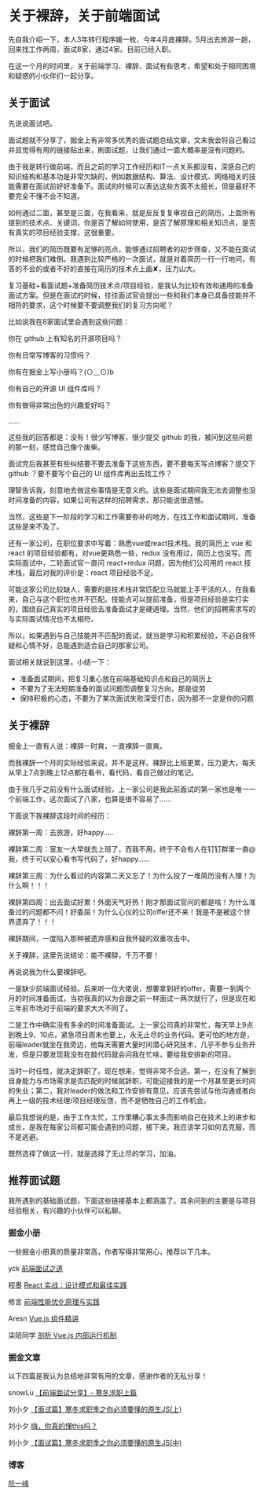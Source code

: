 # 关于裸辞，关于前端面试 #

先自我介绍一下，本人3年转行程序媛一枚，今年4月底裸辞。5月出去旅游一趟，回来找工作两周，面试8家，通过4家。目前已经入职。

在这一个月的时间里，关于前端学习、裸辞、面试有些思考，希望和处于相同困境和疑惑的小伙伴们一起分享。

## 关于面试 ##

先说说面试吧。

面试题就不分享了，掘金上有非常多优秀的面试题总结文章，文末我会将自己看过并且觉得有用的链接贴出来，刷面试题，让我们通过一面大概率是没有问题的。

由于我是转行做前端，而且之前的学习工作经历和IT一点关系都没有，深感自己的知识结构和基本功是非常欠缺的，例如数据结构、算法、设计模式、网络相关的技能需要在面试前好好准备下。面试的时候可以表达这些方面不太擅长，但是最好不要完全不懂不会不知道。

如何通过二面，甚至是三面，在我看来，就是反反复复审视自己的简历，上面所有提到的技术点、关键词，你是否了解如何使用，是否了解原理和相关知识点，是否有真实的项目经验支撑，这很重要。

所以，我们的简历既要有足够的亮点，能够通过招聘者的初步筛查，又不能在面试的时候把我们难倒。我遇到比较严格的一次面试，就是对着简历一行一行地问，有答的不会的或者不好的直接在简历的技术点上画✘，压力山大。

复习基础+看面试题+准备简历技术点/项目经验，是我认为比较有效和通用的准备面试方案。但是在面试的时候，往往面试官会提出一些和我们本身已具备技能并不相符的要求，这个时候要不要调整我们的复习方向呢？

比如说我在8家面试里会遇到这些问题：

你在 github 上有知名的开源项目吗？

你有日常写博客的习惯吗？

你有在掘金上写小册吗？(⊙﹏⊙)b

你有自己的开源 UI 组件库吗？

你有做得非常出色的兴趣爱好吗？

…...

这些我的回答都是：没有！很少写博客，很少提交 github 的我，被问到这些问题的那一刻，感觉自己像个废柴。

面试完后我甚至有些纠结要不要去准备下这些东西，要不要每天写点博客？提交下 github ？要不要写个自己的 UI 组件库再出去找工作？

理智告诉我，刻意地去做这些事情是无意义的。这些是面试期间我无法去调整也没时间准备的内容，如果公司有这样的招聘需求，那只能说很遗憾。

当然，这些是下一阶段的学习和工作需要弥补的地方，在找工作和面试期间，准备这些是来不及了。

还有一家公司，在职位要求中写着：熟悉vue或react技术栈。我的简历上 vue 和 react 的项目经验都有，对vue更熟悉一些，redux 没有用过，简历上也没写。而实际面试中，二轮面试官一直问 react+redux 问题，因为他们公司用的 react 技术栈，最后对我的评价是：react 项目经验不足。

可能这家公司比较缺人，需要的是技术栈非常匹配立马就能上手干活的人，在我看来，自己与这个职位也并不匹配。技能点可以提前准备，但是项目经验是实打实的，围绕自己真实的项目经验去准备面试才是硬道理。当然，他们的招聘需求写的与实际面试情况也不太相符。

所以，如果遇到与自己技能并不匹配的面试，就当是学习和积累经验，不必自我怀疑和心情不好，总能遇到适合自己的那家公司。

面试相关就说到这里，小结一下：

* 准备面试期间，把复习重心放在前端基础知识点和自己的简历上
* 不要为了无法短期准备的面试问题而调整复习方向，那是徒劳
* 保持积极的心态，不要为了某次面试失败深受打击，因为那不一定是你的问题

## 关于裸辞 ##

掘金上一直有人说：裸辞一时爽，一直裸辞一直爽。

而我裸辞一个月的实际经验来说，并不是这样。裸辞比上班更累，压力更大，每天从早上7点到晚上12点都在看书，看代码，看自己做过的笔记。

由于我几乎之前没有什么面试经验，上一家公司是我此前面试的第一家也是唯一一个前端工作，这次面试了八家，也算是很不容易了…...

下面说下我裸辞这段时间的经历：

裸辞第一周：去旅游，好happy…..

裸辞第二周：室友一大早就去上班了，而我不用，终于不会有人在钉钉群里一直@我，终于可以安心看书写代码了，好happy…...

裸辞第三周：为什么看过的内容第二天又忘了！为什么投了一堆简历没有人理！为什么啊！！！

裸辞第四周：出去面试好累！外面天气好热！刚才那面试官问的都是啥！为什么准备过的问题都不问！好委屈！为什么心仪的公司offer还不来！我是不是被这个世界遗弃了！！！

裸辞期间，一度陷入那种被遗弃感和自我怀疑的双重攻击中。

关于裸辞，这里先说结论：能不裸辞，千万不要！

再说说我为什么要裸辞吧。

一是缺少前端面试经验。后来听一位大佬说，想要拿到好的offer，需要一到两个月的时间准备面试，当初我真的以为会跟之前一样面试一两次就行了，但是现在和三年前市场对于前端的要求大大不同了。

二是工作中确实没有多余的时间准备面试。上一家公司真的非常忙，每天早上9点到晚上9、10点，紧急项目周末也要上，永无止尽的业务代码。更可怕的地方是，前端leader就坐在我旁边，他每天需要大量时间潜心研究技术，几乎不参与业务开发，但是只要发现我没有在敲代码就会问我在忙啥，要给我安排新的项目。

当时一时任性，就决定辞职了。现在想来，觉得非常不合适。第一，在没有了解到自身能力与市场需求是否匹配的时候就辞职，可能迎接我的是一个月甚至更长时间的失业；第二，我对leader的做法和工作安排有意见，应该先尝试与他沟通或者向再上一级的技术经理/项目经理反馈，而不是牺牲自己的工作机会。

最后我想说的是，由于工作太忙，工作里糟心事太多而影响自己在技术上的进步和成长，是我在每家公司都可能会遇到的问题，接下来，我应该学习如何去克服，而不是逃避。

既然选择了做这一行，就是选择了无止尽的学习，加油。

## 推荐面试题 ##

我所遇到的基础面试题，下面这些链接基本上都涵盖了。其余问到的主要是与项目经验相关，有兴趣的小伙伴可以私聊。

### 掘金小册 ###

一些掘金小册真的质量非常高，作者写得非常用心，推荐以下几本。

yck [前端面试之道]( https://juejin.im/book/5bdc715fe51d454e755f75ef )

程墨 [React 实战：设计模式和最佳实践]( https://juejin.im/book/5ba42844f265da0a8a6aa5e9 )

修言 [前端性能优化原理与实践]( https://juejin.im/book/5b936540f265da0a9624b04b )

Aresn [Vue.js 组件精讲]( https://juejin.im/book/5bc844166fb9a05cd676ebca )

柒陌同学 [剖析 Vue.js 内部运行机制]( https://juejin.im/book/5a36661851882538e2259c0f )

### 掘金文章 ###

以下四篇是我认为总结地非常有用的文章，感谢作者的无私分享！

snowLu [【前端面试分享】- 寒冬求职上篇]( https://juejin.im/post/5cdb7bc26fb9a0321557044d )

刘小夕 [【面试篇】寒冬求职季之你必须要懂的原生JS(上)]( https://juejin.im/post/5cab0c45f265da2513734390 )

刘小夕 [嗨，你真的懂this吗？]( https://juejin.im/post/5c96d0c751882511c832ff7b )

刘小夕 [【面试篇】寒冬求职季之你必须要懂的原生JS(中)]( https://juejin.im/post/5cbd1e33e51d45789161d053 )

### 博客 ###

[阮一峰]( https://link.juejin.im?target=http%3A%2F%2Fwww.ruanyifeng.com%2Fblog )